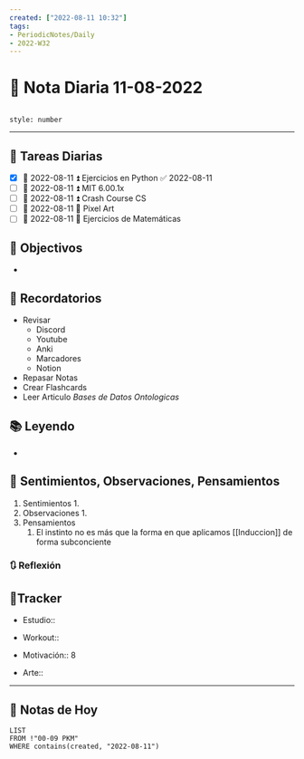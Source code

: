 ```yaml
---
created: ["2022-08-11 10:32"]
tags:
- PeriodicNotes/Daily
- 2022-W32
---
```


# 📅 Nota Diaria 11-08-2022
```toc

style: number

```

---
## 🔷 Tareas Diarias
- [x] 📅 2022-08-11 ⏫ Ejercicios en Python ✅ 2022-08-11
- [ ] 📅 2022-08-11 ⏫ MIT 6.00.1x
- [ ] 📅 2022-08-11 ⏫ Crash Course CS
- [ ] 📅 2022-08-11 🔼 Pixel Art
- [ ] 📅 2022-08-11 🔽 Ejercicios de Matemáticas

## 🎯 Objectivos
- 
## 📕 Recordatorios
- Revisar
	- Discord
	- Youtube
	- Anki
	- Marcadores
	- Notion
- Repasar Notas
- Crear Flashcards
- Leer Articulo *Bases de Datos Ontologicas*

## 📚 Leyendo
- 
## 💬 Sentimientos, Observaciones, Pensamientos 
1. Sentimientos
	1. 
2. Observaciones
	1. 
3. Pensamientos
	1. El instinto no es más que la forma en que aplicamos [[Induccion]] de forma subconciente
### 🔃 Reflexión

## 🔷Tracker

- Estudio::

- Workout::

- Motivación:: 8

- Arte::
---

## 📅 Notas de Hoy
```dataview
LIST 
FROM !"00-09 PKM" 
WHERE contains(created, "2022-08-11")
```